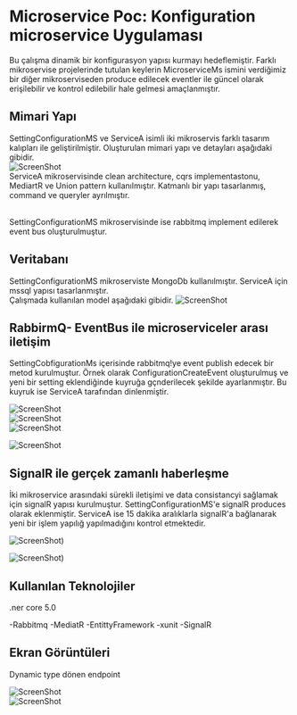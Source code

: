 # Microservice Poc: Konfiguration microservice Uygulaması

Bu çalışma dinamik bir konfigurasyon yapısı kurmayı hedeflemiştir. Farklı mikroservise projelerinde tutulan  keylerin MicroserviceMs ismini verdiğimiz bir diğer mikroserviseden produce edilecek eventler ile güncel olarak erişilebilir ve kontrol edilebilir hale gelmesi amaçlanmıştır. 


## Mimari Yapı

SettingConfigurationMS ve ServiceA isimli iki mikroservis farklı tasarım kalıpları ile geliştirilmiştir. Oluşturulan mimari yapı ve detayları aşağıdaki gibidir. <br/>
![ScreenShot](https://i.ibb.co/H24sYnD/Screen-Shot-2023-12-02-at-13-43-55.png)
<br/>ServiceA mikroservisinde clean architecture, cqrs implementastonu, MediartR ve Union pattern kullanılmıştır. Katmanlı bir yapı tasarlanmış, command ve queryler ayrılmıştır.

<br/>SettingConfigurationMS mikroservisinde ise rabbitmq implement edilerek event bus oluşturulmuştur.

## Veritabanı

SettingConfigurationMS mikroserviste MongoDb kullanılmıştır. ServiceA için mssql yapısı tasarlanmıştır. <br/>
Çalışmada kullanılan model aşağıdaki gibidir.
 ![ScreenShot](https://i.ibb.co/qx4NcSP/Screen-Shot-2023-12-02-at-13-45-27.png)<br/>

 ## RabbirmQ- EventBus ile microserviceler arası iletişim

SettingCobfigurationMs içerisinde rabbitmq!ye event publish edecek bir metod kurulmuştur. Örnek olarak ConfigurationCreateEvent oluşturulmuş ve yeni bir setting eklendiğinde kuyruğa gçnderilecek şekilde ayarlanmıştır. Bu kuyruk ise ServiceA tarafından dinlenmiştir. 

 ![ScreenShot](https://i.ibb.co/LdZT6NJ/rabbitmq-implementation.png)<br/>
   ![ScreenShot](https://i.ibb.co/zQZLqbv/Screen-Shot-2023-11-29-at-13-36-37.png)<br/>
 ![ScreenShot](https://i.ibb.co/CV8kD3P/Screen-Shot-2023-12-02-at-13-44-31.png)<br/>

   ![ScreenShot](https://i.ibb.co/ZX54G5k/24242.png)<br/>

## SignalR ile gerçek zamanlı haberleşme

İki mikroservice arasındaki sürekli iletişimi ve data consistancyi sağlamak için signalR yapısı kurulmuştur. SettingConfigurationMS'e signalR produces olarak eklenmiştir. ServiceA ise 15 dakika aralıklarla signalR'a bağlanarak yeni bir işlem yapılığ yapılmadığını kontrol etmektedir. 

 ![ScreenShot](https://i.ibb.co/6ZjNzG5/1-q5-WGt-Tp6k-C5p-Df-PJsx-U0-RA.webp))<br/>
 
 ![ScreenShot](https://i.ibb.co/Z2H43VH/Screen-Shot-2023-12-02-at-13-45-00.png))<br/>
## Kullanılan Teknolojiler

.ner core 5.0

 -Rabbitmq
 -MediatR
 -EntittyFramework
 -xunit
 -SignalR

## Ekran Görüntüleri

Dynamic type dönen endpoint

 ![ScreenShot](https://i.ibb.co/MCc5LQp/Screen-Shot-2023-11-28-at-20-41-17.png)<br/>
 ![ScreenShot](https://i.ibb.co/2ZgS6ww/Screen-Shot-2023-12-02-at-13-46-35.png)<br/>
